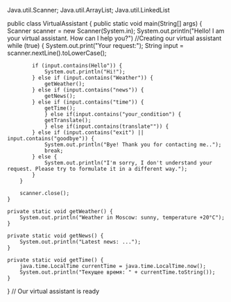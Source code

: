 Java.util.Scanner;
Java.util.ArrayList;
Java.util.LinkedList 

public class VirtualAssistant {
    public static void main(String[] args) {
        Scanner scanner = new Scanner(System.in);
        System.out.println("Hello! I am your virtual assistant. How can I help you?")
        //Creating our virtual assistant
        while (true) {
            System.out.print("Your request:");
            String input = scanner.nextLine().toLowerCase();

            if (input.contains(Hello")) {
                System.out.println("Hi!");
            } else if (input.contains("Weather")) {
                getWeather();
            } else if (input.contains("news")) {
                getNews();
            } else if (input.contains("time")) {
                getTime();
                } else if(input.contains("your_condition") {
                getTranslate();
                } else if(input.contains(translate"")) {
            } else if (input.contains("exit") || input.contains("goodbye")) {
                System.out.println("Bye! Thank you for contacting me..");
                break;
            } else {
                System.out.println("I'm sorry, I don't understand your request. Please try to formulate it in a different way.");
            }
        }

        scanner.close();
    }

    private static void getWeather() {
        System.out.println("Weather in Moscow: sunny, temperature +20°C");
    }

    private static void getNews() {
        System.out.println("Latest news: ...");
    }

    private static void getTime() {
        java.time.LocalTime currentTime = java.time.LocalTime.now();
        System.out.println("Текущее время: " + currentTime.toString());
    }
}
// Our virtual assistant is ready
